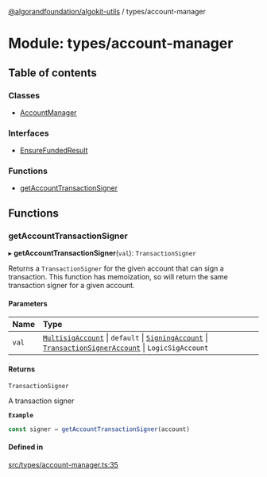 [@algorandfoundation/algokit-utils](../README.md) / types/account-manager

# Module: types/account-manager

## Table of contents

### Classes

- [AccountManager](../classes/types_account_manager.AccountManager.md)

### Interfaces

- [EnsureFundedResult](../interfaces/types_account_manager.EnsureFundedResult.md)

### Functions

- [getAccountTransactionSigner](types_account_manager.md#getaccounttransactionsigner)

## Functions

### getAccountTransactionSigner

▸ **getAccountTransactionSigner**(`val`): `TransactionSigner`

Returns a `TransactionSigner` for the given account that can sign a transaction.
This function has memoization, so will return the same transaction signer for a given account.

#### Parameters

| Name | Type |
| :------ | :------ |
| `val` | [`MultisigAccount`](../classes/types_account.MultisigAccount.md) \| `default` \| [`SigningAccount`](../classes/types_account.SigningAccount.md) \| [`TransactionSignerAccount`](../interfaces/types_account.TransactionSignerAccount.md) \| `LogicSigAccount` |

#### Returns

`TransactionSigner`

A transaction signer

**`Example`**

```typescript
const signer = getAccountTransactionSigner(account)
```

#### Defined in

[src/types/account-manager.ts:35](https://github.com/lempira/algokit-utils-ts/blob/main/src/types/account-manager.ts#L35)
